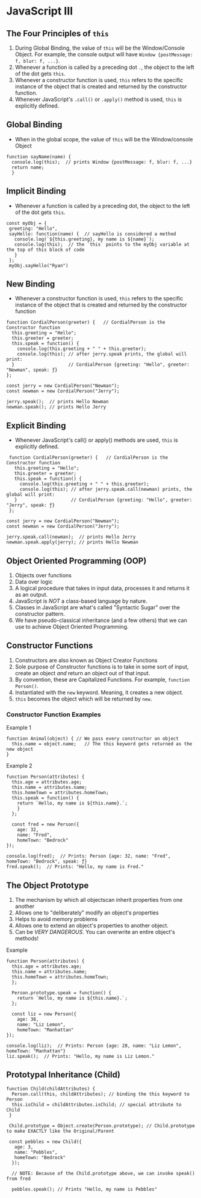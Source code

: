 # JavaScript III

## The Four Principles of `this`

1. During Global Binding, the value of `this` will be the Window/Console Object. For example,
 the console output will have `Window {postMessage: f, blur: f, ...}`.
2. Whenever a function is called by a preceding dot `.`, the object to the left of the dot gets
`this`.
3. Whenever a constructor function is used, `this` refers to the specific instance of the object
that is created and returned by the constructor function.
4. Whenever JavaScript's `.call()` or `.apply()` method is used, `this` is explicitly defined.

## Global Binding
* When in the global scope, the value of `this` will be the Window/console Object

```
function sayName(name) {
  console.log(this);  // prints Window {postMessage: f, blur: f, ...}
  return name;
  }
```  

## Implicit Binding

* Whenever a function is called by a preceding dot, the object to the left of the dot gets `this`.

```
const myObj = {
 greeting: "Hello",
 sayHello: function(name) {  // sayHello is considered a method
   console.log(`${this.greeting}, my name is ${name}`);
   console.log(this);  // the `this` points to the myObj variable at the top of this block of code
   }
 };
 myObj.sayHello("Ryan")
 ```
 
 ## New Binding
 
 * Whenever a constructor function is used, `this` refers to the specific instance of the object that 
 is created and returned by the constructor function
 
 ```
 function CordialPerson(greeter) {   // CordialPerson is the Constructor function
   this.greeting = "Hello";
   this.greeter = greeter;
   this.speak = function() {
     console.log(this.greeting + " " + this.greeter);
     console.log(this); // after jerry.speak prints, the global will print: 
   }                    // CordialPerson {greeting: "Hello", greeter: "Newman", speak: ƒ}
 };
 
const jerry = new CordialPerson("Newman");
const newman = new CordialPerson("Jerry");

jerry.speak();  // prints Hello Newman
newman.speak(); // prints Hello Jerry
```

## Explicit Binding

* Whenever JavaScript's call() or apply() methods are used, `this` is explicitly defined. 

```
 function CordialPerson(greeter) {   // CordialPerson is the Constructor function
   this.greeting = "Hello";
   this.greeter = greeter;
   this.speak = function() {
     console.log(this.greeting + " " + this.greeter);
     console.log(this); // after jerry.speak.call(newman) prints, the global will print: 
   }                    // CordialPerson {greeting: "Hello", greeter: "Jerry", speak: ƒ}
 };
 
const jerry = new CordialPerson("Newman");
const newman = new CordialPerson("Jerry");

jerry.speak.call(newman);  // prints Hello Jerry
newman.speak.apply(jerry); // prints Hello Newman
```

## Object Oriented Programming (OOP)

1. Objects over functions
2. Data over logic
3. A logical procedure that takes in input data, processes it and returns it as an output.
4. JavaScript is *NOT* a class-based language by nature.
5. Classes in JavaScript are what's called "Syntactic Sugar" over the constructor pattern.
6. We have pseudo-classical inheritance (and a few others) that we can use to achieve Object Oriented Programming.

## Constructor Functions

1. Constructors are also known as Object Creator Functions
2. Sole purpose of Constructor functions is to take in some sort of input, create an object *and* return an object out of that input.
3. By convention, these are Capitalized Functions. For example, `function Person()`.
4. Instantiated with the `new` keyword. Meaning, it creates a new object.
5. `this` becomes the object which will be returned by `new`.

### Constructor Function Examples

Example 1

```
function Animal(object) { // We pass every constructor an object
  this.name = object.name;   // The this keyword gets returned as the new object
}
```

Example 2

```
function Person(attributes) {
  this.age = attributes.age;
  this.name = attributes.name;
  this.homeTown = attributes.homeTown;
  this.speak = function() {
    return `Hello, my name is ${this.name}.`;
    }
  };
  
  const fred = new Person({ 
    age: 32,
    name: "Fred",
    homeTown: "Bedrock"
});

console.log(fred);  // Prints: Person {age: 32, name: "Fred", homeTown: "Bedrock", speak: ƒ}
fred.speak();  // Prints: "Hello, my name is Fred."
```

## The Object Prototype

1. The mechanism by which all objectscan inherit properties from one another
2. Allows one to "deliberately" modify an object's properties
3. Helps to avoid memory problems
4. Allows one to extend an object's properties to another object.
5. Can be *VERY DANGEROUS*. You can overwrite an entire object's methods!

Example

```
function Person(attributes) {
  this.age = attributes.age;
  this.name = attributes.name;
  this.homeTown = attributes.homeTown;
  };
  
  Person.prototype.speak = function() {
    return `Hello, my name is ${this.name}.`;
  };
  
  const liz = new Person({ 
    age: 38,
    name: "Liz Lemon",
    homeTown: "Manhattan"
});

console.log(liz);  // Prints: Person {age: 28, name: "Liz Lemon", homeTown: "Manhattan"}
liz.speak();  // Prints: "Hello, my name is Liz Lemon."
```

## Prototypal Inheritance (Child)

```
function Child(childAttributes) { 
  Person.call(this, childAttributes); // binding the this keyword to Person
  this.isChild = childAttributes.isChild; // special attribute to Child
 }
 
 Child.prototype = Object.create(Person.prototype); // Child.prototype to make EXACTLY like the Original/Parent
 
 const pebbles = new Child({ 
   age: 3,
   name: "Pebbles",
   homeTown: "Bedrock"
  });
  
  // NOTE: Because of the Child.prototype above, we can invoke speak() from fred
  
  pebbles.speak(); // Prints "Hello, my name is Pebbles"
```





